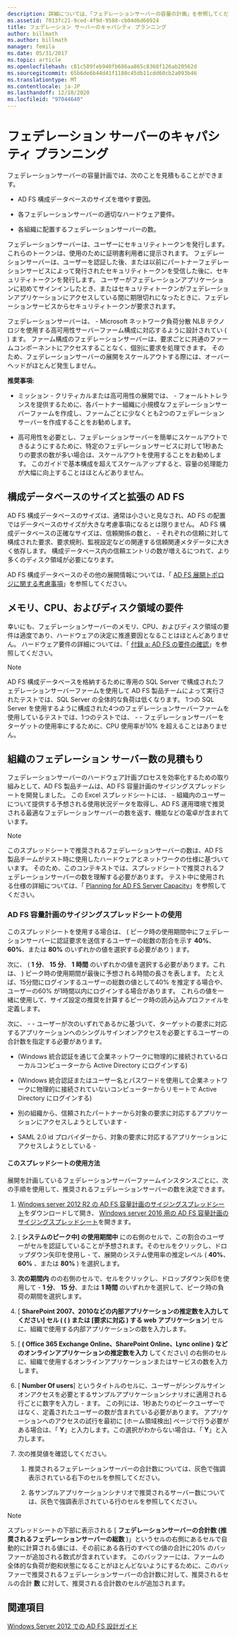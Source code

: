 ```yaml
---
description: 詳細については、「フェデレーションサーバーの容量の計画」を参照してください。
ms.assetid: 7013fc21-9ced-4f9d-9588-cb04d6d60924
title: フェデレーション サーバーのキャパシティ プランニング
author: billmath
ms.author: billmath
manager: femila
ms.date: 05/31/2017
ms.topic: article
ms.openlocfilehash: c81c589feb940fb686aa865c8368f126ab20562d
ms.sourcegitcommit: 65b6de6b44d41f1180c45db11cdd60cb2a093b46
ms.translationtype: MT
ms.contentlocale: ja-JP
ms.lasthandoff: 12/10/2020
ms.locfileid: "97044640"
---
```

# <a name="planning-for-federation-server-capacity"></a>フェデレーション サーバーのキャパシティ プランニング

フェデレーションサーバーの容量計画では、次のことを見積もることができます。

-   AD FS 構成データベースのサイズを増やす要因。

-   各フェデレーションサーバーの適切なハードウェア要件。

-   各組織に配置するフェデレーションサーバーの数。

フェデレーションサーバーは、ユーザーにセキュリティトークンを発行します。 これらのトークンは、使用のために証明書利用者に提示されます。 フェデレーションサーバーは、ユーザーを認証した後、または以前にパートナーフェデレーションサービスによって発行されたセキュリティトークンを受信した後に、セキュリティトークンを発行します。 ユーザーがフェデレーションアプリケーションに初めてサインインしたとき、またはセキュリティトークンがフェデレーションアプリケーションにアクセスしている間に期限切れになったときに、フェデレーションサービスからセキュリティトークンが要求されます。

フェデレーションサーバーは、 \- Microsoft ネットワーク負荷分散 NLB テクノロジを使用する高可用性サーバーファーム構成に対応するように設計されてい \( \) ます。 ファーム構成のフェデレーションサーバーは、要求ごとに共通のファームコンポーネントにアクセスすることなく、個別に要求を処理できます。 そのため、フェデレーションサーバーの展開をスケールアウトする際には、オーバーヘッドがほとんど発生しません。

**推奨事項:**

-   ミッション \- クリティカルまたは高可用性の展開では、 \- フォールトトレランスを提供するために、各パートナー組織に小規模なフェデレーションサーバーファームを作成し、ファームごとに少なくとも2つのフェデレーションサーバーを作成することをお勧めします。

-   高可用性を必要とし、フェデレーションサーバーを簡単にスケールアウトできるようにするために、特定のフェデレーションサービスに対して1秒あたりの要求の数が多い場合は、スケールアウトを使用することをお勧めします。 このガイドで基本構成を超えてスケールアップすると、容量の処理能力が大幅に向上することはほとんどありません。

## <a name="ad-fs-configuration-database-size-and-growth"></a>構成データベースのサイズと拡張の AD FS
AD FS 構成データベースのサイズは、通常は小さいと見なされ、AD FS の配置ではデータベースのサイズが大きな考慮事項になるとは限りません。  AD FS 構成データベースの正確なサイズは、信頼関係の数と、 \- それぞれの信頼に対して構成された要求、要求規則、監視設定などの関連する信頼関連メタデータに大きく依存します。 構成データベース内の信頼エントリの数が増えるにつれて、より多くのディスク領域が必要になります。

AD FS 構成データベースのその他の展開情報については、「 [AD FS 展開トポロジに関する考慮事項](AD-FS-Deployment-Topology-Considerations.md)」を参照してください。

## <a name="memory-cpu-and-disk-space-requirements"></a>メモリ、CPU、およびディスク領域の要件
幸いにも、フェデレーションサーバーのメモリ、CPU、およびディスク領域の要件は適度であり、ハードウェアの決定に推進要因となることはほとんどありません。 ハードウェア要件の詳細については、「 [付録 a: AD FS の要件の確認](Appendix-A--Reviewing-AD-FS-Requirements.md)」を参照してください。

> [!NOTE]
> AD FS 構成データベースを格納するために専用の SQL Server で構成されたフェデレーションサーバーファームを使用して AD FS 製品チームによって実行されたテストでは、SQL Server の全体的な負荷は低くなります。 1つの SQL Server を使用するように構成された4つのフェデレーションサーバーファームを使用しているテストでは、1つのテストでは、 \- \- フェデレーションサーバーをターゲットの使用率にするために、CPU 使用率が10% を超えることはありません。

## <a name="estimate-the-number-of-federation-servers-for-your-organization"></a><a name="bk_estimatefs"></a>組織のフェデレーション サーバー数の見積もり
フェデレーションサーバーのハードウェア計画プロセスを効率化するための取り組みとして、AD FS 製品チームは、AD FS 容量計画のサイジングスプレッドシートを開発しました。 この Excel スプレッドシートには、 \- 組織内のユーザーについて提供する予想される使用状況データを取得し、AD FS 運用環境で推奨される最適なフェデレーションサーバーの数を返す、機能などの電卓が含まれています。

> [!NOTE]
> このスプレッドシートで推奨されるフェデレーションサーバーの数は、AD FS 製品チームがテスト時に使用したハードウェアとネットワークの仕様に基づいています。 そのため、このコンテキストでは、スプレッドシートで推奨されるフェデレーションサーバーの数を理解する必要があります。  テスト中に使用される仕様の詳細については、「 [Planning for AD FS Server Capacity](Planning-for-AD-FS-Server-Capacity.md)」を参照してください。

### <a name="using-the-ad-fs-capacity-planning-sizing-spreadsheet"></a>AD FS 容量計画のサイジングスプレッドシートの使用
このスプレッドシートを使用する場合は、 \( ピーク時の使用期間中にフェデレーションサーバーに認証要求を送信するユーザーの総数の割合を示す **40%**、 **60%**、または **80%** のいずれかの値を選択する必要があり \) ます。

次に、 \( **1 分**、 **15 分**、 **1 時間** のいずれかの値を選択する必要があります。これは、 \) ピーク時の使用期間が最後に予想される時間の長さを表します。 たとえば、15分間にログインするユーザーの総数の値として40% を推定する場合や、ユーザーの60% が1時間以内にログインする場合があります。 これらの値を一緒に使用して、サイズ設定の推奨を計算するピーク時の読み込みプロファイルを定義します。

次に、 \- \- ユーザーが次のいずれであるかに基づいて、ターゲットの要求に対応するアプリケーションへのシングルサインオンアクセスを必要とするユーザーの合計数を指定する必要があります。

-   \(Windows 統合認証を通じて企業ネットワークに物理的に接続されているローカルコンピューターから Active Directory にログインする\)

-   \(Windows 統合認証またはユーザー名とパスワードを使用して企業ネットワークに物理的に接続されていないコンピューターからリモートで Active Directory にログインする\)

-   別の組織から、信頼されたパートナーから対象の要求に対応するアプリケーションにアクセスしようとしています \-

-   SAML 2.0 id プロバイダーから、対象の要求に対応するアプリケーションにアクセスしようとしている \-

#### <a name="how-to-use-this-spreadsheet"></a>このスプレッドシートの使用方法
展開を計画しているフェデレーションサーバーファームインスタンスごとに、次の手順を使用して、推奨されるフェデレーションサーバーの数を決定できます。

1.  [Windows server 2012 R2 の AD FS 容量計画のサイジングスプレッドシート](https://adfsdocs.blob.core.windows.net/adfs/ADFSCapacityPlanning.xlsx)をダウンロードして開き、 [Windows server 2016 用の AD FS 容量計画のサイジングスプレッドシート](https://adfsdocs.blob.core.windows.net/adfs/ADFSCapacity2016.xlsx)を開きます。

2.  [ **システムのピーク中] の使用期間中** にの右側のセルで、この割合のユーザーがセルを認証していることが予想されます。そのセルをクリックし、ドロップダウン矢印を使用し \- て、展開のシステム使用率の推定レベル ( **40%**、 **60%** 、または **80%** ) を選択します。

3.  **次の期間内** のの右側のセルで、セルをクリックし、ドロップダウン矢印を使用して \- **1 分**、 **15 分**、または **1 時間** のいずれかを選択して、ピーク時の負荷の期間を選択します。

4.  [ **SharePoint 2007、2010などの内部アプリケーションの推定数を入力してください] セル \( \( \) または [要求に対応 \) する web アプリケーション**] セルに、組織で使用する内部アプリケーションの数を入力します。

5.  [ **\( Office 365 Exchange Online、SharePoint Online、Lync online \) などのオンラインアプリケーションの推定数を入力** してください] の右側のセルに、組織で使用するオンラインアプリケーションまたはサービスの数を入力します。

6.  [ **Number Of users**] というタイトルのセルに、ユーザーがシングルサインオンアクセスを必要とするサンプルアプリケーションシナリオに適用される行ごとに数字を入力し \- ます。 この列には、1秒あたりのピークユーザーではなく、定義されたユーザーの数が含まれている必要があります。 アプリケーションへのアクセスの試行を最初に [ホーム領域検出] ページで行う必要がある場合は、「 **Y**」と入力します。この選択がわからない場合は、「 **Y**」と入力します。

7.  次の推奨値を確認してください。

    1.  推奨されるフェデレーションサーバーの合計数については、灰色で強調表示されている右下のセルを参照してください。

    2.  各サンプルアプリケーションシナリオで推奨されるサーバー数については、灰色で強調表示されている行のセルを参照してください。

> [!NOTE]
> スプレッドシートの下部に表示される [ **フェデレーションサーバーの合計数 (推奨されるフェデレーションサーバーの総数** )」というセルの右側にあるセルで自動的に計算される値には、その前にある各行のすべての値の合計に20% のバッファーが追加される数式が含まれています。 このバッファーには、ファームの全体的な負荷が飽和状態になることがほとんどないようにするために、このバッファーで推奨されるフェデレーションサーバーの合計数に対して、推奨されるセルの合計 **数** に対して、推奨される合計数のセルが追加されます。

## <a name="see-also"></a>関連項目
[Windows Server 2012 での AD FS 設計ガイド](AD-FS-Design-Guide-in-Windows-Server-2012.md)
